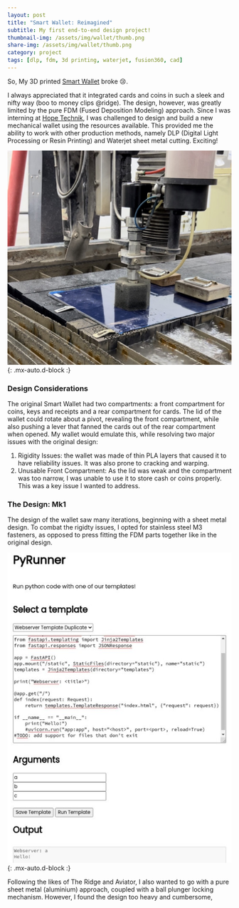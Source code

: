 ```yaml
---
layout: post
title: "Smart Wallet: Reimagined"
subtitle: My first end-to-end design project!
thumbnail-img: /assets/img/wallet/thumb.png
share-img: /assets/img/wallet/thumb.png
category: project
tags: [dlp, fdm, 3d printing, waterjet, fusion360, cad]
---
```


So, My 3D printed [Smart Wallet](https://www.thingiverse.com/thing:3097272) broke :cry:.

I always appreciated that it integrated cards and coins in such a sleek and nifty way (boo to money clips @ridge). The design, however, was greatly limited by the pure FDM (Fused Deposition Modeling) approach. Since I was interning at [Hope Technik](https://www.hopetechnik.com/), I was challenged to design and build a new mechanical wallet using the resources available. This provided me the ability to work with other production methods, namely DLP (Digital Light Processing or Resin Printing) and Waterjet sheet metal cutting. Exciting!

![Waterjet](/assets/img/wallet/waterjet.jpg){: .mx-auto.d-block :}

### Design Considerations ###

The original Smart Wallet had two compartments: a front compartment for coins, keys and receipts and a rear compartment for cards. The lid of the wallet could rotate about a pivot, revealing the front compartment, while also pushing a lever that fanned the cards out of the rear compartment when opened. My wallet would emulate this, while resolving two major issues with the original design:
1. Rigidity Issues: the wallet was made of thin PLA layers that caused it to have reliability issues. It was also prone to cracking and warping.
2. Unusable Front Compartment: As the lid was weak and the compartment was too narrow, I was unable to use it to store cash or coins properly. This was a key issue I wanted to address.

### The Design: Mk1 ###

The design of the wallet saw many iterations, beginning with a sheet metal design. To combat the rigidty issues, I opted for stainless steel M3 fasteners, as opposed to press fitting the FDM parts together like in the original design. 

![Sheet Metal](/assets/img/stf-22/pyrunner-website.jpg){: .mx-auto.d-block :}

Following the likes of The Ridge and Aviator, I also wanted to go with a pure sheet metal (aluminium) approach, coupled with a ball plunger locking mechanism. However, I found the design too heavy and cumbersome, 